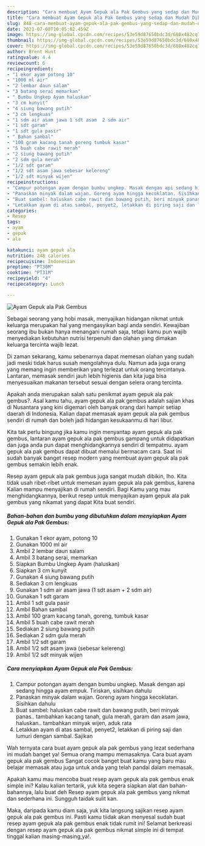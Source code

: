 ```yaml
---
description: "Cara membuat Ayam Gepuk ala Pak Gembus yang sedap dan Mudah Dibuat"
title: "Cara membuat Ayam Gepuk ala Pak Gembus yang sedap dan Mudah Dibuat"
slug: 848-cara-membuat-ayam-gepuk-ala-pak-gembus-yang-sedap-dan-mudah-dibuat
date: 2021-07-08T10:05:02.459Z
image: https://img-global.cpcdn.com/recipes/53e59d87650bdc3d/680x482cq70/ayam-gepuk-ala-pak-gembus-foto-resep-utama.jpg
thumbnail: https://img-global.cpcdn.com/recipes/53e59d87650bdc3d/680x482cq70/ayam-gepuk-ala-pak-gembus-foto-resep-utama.jpg
cover: https://img-global.cpcdn.com/recipes/53e59d87650bdc3d/680x482cq70/ayam-gepuk-ala-pak-gembus-foto-resep-utama.jpg
author: Brent Hunt
ratingvalue: 4.4
reviewcount: 6
recipeingredient:
- "1 ekor ayam potong 10"
- "1000 ml air"
- "2 lembar daun salam"
- "3 batang serai memarkan"
- " Bumbu Ungkep Ayam haluskan"
- "3 cm kunyit"
- "4 siung bawang putih"
- "3 cm lengkuas"
- "1 sdm air asam jawa 1 sdt asam  2 sdm air"
- "1 sdt garam"
- "1 sdt gula pasir"
- " Bahan sambal"
- "100 gram kacang tanah goreng tumbuk kasar"
- "5 buah cabe rawit merah"
- "2 siung bawang putih"
- "2 sdm gula merah"
- "1/2 sdt garam"
- "1/2 sdt asam jawa sebesar kelereng"
- "1/2 sdt minyak wijen"
recipeinstructions:
- "Campur potongan ayam dengan bumbu ungkep. Masak dengan api sedang hingga ayam empuk. Tiriskan, sisihkan dahulu"
- "Panaskan minyak dalam wajan. Goreng ayam hingga kecoklatan. Sisihkan dahulu"
- "Buat sambel: haluskan cabe rawit dan bawang putih, beri minyak panas.. tambahkan kacang tanah, gula merah, garam dan asam jawa, haluskan.. tambahkan minyak wijen, aduk rata"
- "Letakkan ayam di atas sambal, penyet2, letakkan di piring saji dan lumuri dengan sambal. Sajikan"
categories:
- Resep
tags:
- ayam
- gepuk
- ala

katakunci: ayam gepuk ala 
nutrition: 248 calories
recipecuisine: Indonesian
preptime: "PT30M"
cooktime: "PT31M"
recipeyield: "4"
recipecategory: Lunch

---
```



![Ayam Gepuk ala Pak Gembus](https://img-global.cpcdn.com/recipes/53e59d87650bdc3d/680x482cq70/ayam-gepuk-ala-pak-gembus-foto-resep-utama.jpg)

Sebagai seorang yang hobi masak, menyajikan hidangan nikmat untuk keluarga merupakan hal yang mengasyikan bagi anda sendiri. Kewajiban seorang ibu bukan hanya menangani rumah saja, tetapi kamu pun wajib menyediakan kebutuhan nutrisi terpenuhi dan olahan yang dimakan keluarga tercinta wajib lezat.

Di zaman  sekarang, kamu sebenarnya dapat memesan olahan yang sudah jadi meski tidak harus susah mengolahnya dulu. Namun ada juga orang yang memang ingin memberikan yang terlezat untuk orang tercintanya. Lantaran, memasak sendiri jauh lebih higienis dan kita juga bisa menyesuaikan makanan tersebut sesuai dengan selera orang tercinta. 



Apakah anda merupakan salah satu penikmat ayam gepuk ala pak gembus?. Asal kamu tahu, ayam gepuk ala pak gembus adalah sajian khas di Nusantara yang kini digemari oleh banyak orang dari hampir setiap daerah di Indonesia. Kalian dapat memasak ayam gepuk ala pak gembus sendiri di rumah dan boleh jadi hidangan kesukaanmu di hari libur.

Kita tak perlu bingung jika kamu ingin menyantap ayam gepuk ala pak gembus, lantaran ayam gepuk ala pak gembus gampang untuk didapatkan dan juga anda pun dapat menghidangkannya sendiri di tempatmu. ayam gepuk ala pak gembus dapat dibuat memalui bermacam cara. Saat ini sudah banyak banget resep modern yang membuat ayam gepuk ala pak gembus semakin lebih enak.

Resep ayam gepuk ala pak gembus juga sangat mudah dibikin, lho. Kita tidak usah ribet-ribet untuk memesan ayam gepuk ala pak gembus, karena Kalian mampu menyajikan di rumah sendiri. Bagi Kamu yang mau menghidangkannya, berikut resep untuk menyajikan ayam gepuk ala pak gembus yang nikamat yang dapat Kita buat sendiri.

<!--inarticleads1-->

##### Bahan-bahan dan bumbu yang dibutuhkan dalam menyiapkan Ayam Gepuk ala Pak Gembus:

1. Gunakan 1 ekor ayam, potong 10
1. Gunakan 1000 ml air
1. Ambil 2 lembar daun salam
1. Ambil 3 batang serai, memarkan
1. Siapkan  Bumbu Ungkep Ayam (haluskan)
1. Siapkan 3 cm kunyit
1. Gunakan 4 siung bawang putih
1. Sediakan 3 cm lengkuas
1. Gunakan 1 sdm air asam jawa (1 sdt asam + 2 sdm air)
1. Gunakan 1 sdt garam
1. Ambil 1 sdt gula pasir
1. Ambil  Bahan sambal
1. Ambil 100 gram kacang tanah, goreng, tumbuk kasar
1. Ambil 5 buah cabe rawit merah
1. Sediakan 2 siung bawang putih
1. Sediakan 2 sdm gula merah
1. Ambil 1/2 sdt garam
1. Ambil 1/2 sdt asam jawa (sebesar kelereng)
1. Ambil 1/2 sdt minyak wijen




<!--inarticleads2-->

##### Cara menyiapkan Ayam Gepuk ala Pak Gembus:

1. Campur potongan ayam dengan bumbu ungkep. Masak dengan api sedang hingga ayam empuk. Tiriskan, sisihkan dahulu
1. Panaskan minyak dalam wajan. Goreng ayam hingga kecoklatan. Sisihkan dahulu
1. Buat sambel: haluskan cabe rawit dan bawang putih, beri minyak panas.. tambahkan kacang tanah, gula merah, garam dan asam jawa, haluskan.. tambahkan minyak wijen, aduk rata
1. Letakkan ayam di atas sambal, penyet2, letakkan di piring saji dan lumuri dengan sambal. Sajikan




Wah ternyata cara buat ayam gepuk ala pak gembus yang lezat sederhana ini mudah banget ya! Semua orang mampu memasaknya. Cara buat ayam gepuk ala pak gembus Sangat cocok banget buat kamu yang baru mau belajar memasak atau juga untuk anda yang telah pandai dalam memasak.

Apakah kamu mau mencoba buat resep ayam gepuk ala pak gembus enak simple ini? Kalau kalian tertarik, yuk kita segera siapkan alat dan bahan-bahannya, lalu buat deh Resep ayam gepuk ala pak gembus yang nikmat dan sederhana ini. Sungguh taidak sulit kan. 

Maka, daripada kamu diam saja, yuk kita langsung sajikan resep ayam gepuk ala pak gembus ini. Pasti kamu tiidak akan menyesal sudah buat resep ayam gepuk ala pak gembus enak tidak rumit ini! Selamat berkreasi dengan resep ayam gepuk ala pak gembus nikmat simple ini di tempat tinggal kalian masing-masing,ya!.

